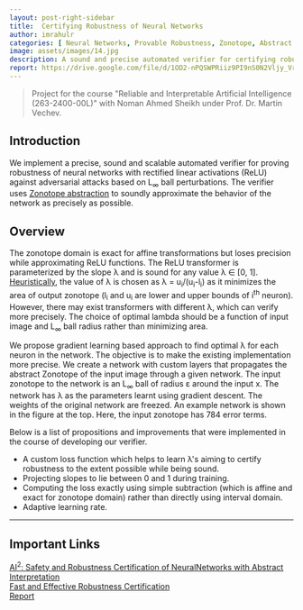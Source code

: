 ```yaml
---
layout: post-right-sidebar
title:  Certifying Robustness of Neural Networks
author: imrahulr
categories: [ Neural Networks, Provable Robustness, Zonotope, Abstract Interpretation ]
image: assets/images/14.jpg
description: A sound and precise automated verifier for certifying robustness of neural networks based on Zonotope abstraction.  
report: https://drive.google.com/file/d/1OD2-nPQSWPRiiz9PI9nS0N2Vljy_VriI/view?usp=sharing
---
```


> Project for the course "Reliable and Interpretable Artificial Intelligence (263-2400-00L)" with Noman Ahmed Sheikh under Prof. Dr. Martin Vechev.

## Introduction

We implement a precise, sound and scalable automated verifier for proving robustness of neural networks with rectified linear activations (ReLU) against adversarial attacks based on L<sub>&infin;</sub> ball perturbations. The verifier uses <a href="https://files.sri.inf.ethz.ch/website/papers/DeepZ.pdf">Zonotope abstraction</a> to soundly approximate the behavior of the network as precisely as possible.


## Overview

The zonotope domain is exact for affine transformations but loses precision while approximating ReLU functions. The ReLU transformer is parameterized by the slope &lambda; and is sound for any value &lambda; &isin; [0, 1]. <a href="https://files.sri.inf.ethz.ch/website/papers/DeepZ.pdf">Heuristically</a>, the value of &lambda; is chosen as &lambda;&nbsp;=&nbsp;u<sub>i</sub>/(u<sub>i</sub>-l<sub>i</sub>) as it minimizes the area of output zonotope (l<sub>i</sub> and u<sub>i</sub> are lower and upper bounds of i<sup>th</sup> neuron). However, there may exist transformers with different &lambda;, which can verify more precisely. The choice of optimal lambda should be a function of input image and L<sub>&infin;</sub> ball radius rather than minimizing area. 

We propose gradient learning based approach to find optimal &lambda; for each neuron in the network. The objective is to make the existing implementation more precise. We create a network with custom layers that propagates the abstract Zonotope of the input image through a given network. The input zonotope to the network is an L<sub>&infin;</sub> ball of radius &epsilon; around the input x. The network has &lambda; as the parameters learnt using gradient descent. The weights of the original network are freezed. An example network is shown in the figure at the top. Here, the input zonotope has 784 error terms.

Below is a list of propositions and improvements that were implemented in the course of developing our verifier.

- A custom loss function which helps to learn &lambda;'s aiming to certify robustness to the extent possible while being sound.
- Projecting slopes to lie between 0 and 1 during training.
- Computing the loss exactly using simple subtraction (which is affine and exact for zonotope domain) rather than directly using interval domain.
- Adaptive learning rate.

---

## Important Links

<a href="https://files.sri.inf.ethz.ch/website/papers/sp2018.pdf">AI<sup>2</sup>: Safety and Robustness Certification of NeuralNetworks with Abstract Interpretation</a><br>
<a href="https://files.sri.inf.ethz.ch/website/papers/DeepZ.pdf">Fast and Effective Robustness Certification</a><br>
<a href="https://drive.google.com/file/d/1OD2-nPQSWPRiiz9PI9nS0N2Vljy_VriI/view?usp=sharing">Report</a>


